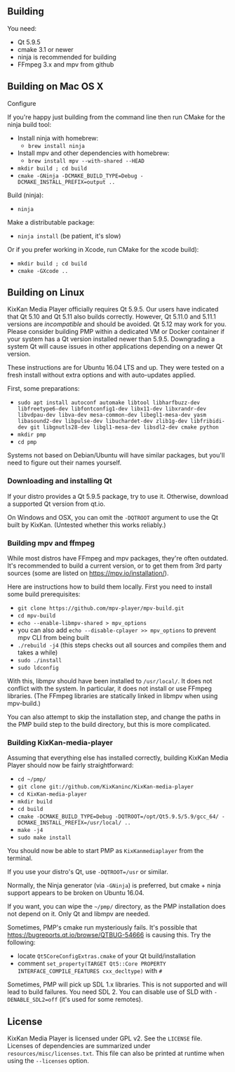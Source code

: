 ## Building

You need:

* Qt 5.9.5
* cmake 3.1 or newer
* ninja is recommended for building
* FFmpeg 3.x and mpv from github

## Building on Mac OS X

Configure

If you're happy just building from the command line then run CMake for the ninja build tool:

* Install ninja with homebrew:
  * ``brew install ninja``
* Install mpv and other dependencies with homebrew:
  * ``brew install mpv --with-shared --HEAD``
* ``mkdir build ; cd build``
* ``cmake -GNinja -DCMAKE_BUILD_TYPE=Debug -DCMAKE_INSTALL_PREFIX=output ..``

Build (ninja):

* ``ninja``

Make a distributable package:

* ``ninja install`` (be patient, it's slow)

Or if you prefer working in Xcode, run CMake for the xcode build):

* ``mkdir build ; cd build``
* ``cmake -GXcode ..``

## Building on Linux

KixKan Media Player officially requires Qt 5.9.5. Our users have indicated that Qt 5.10 and Qt 5.11 also builds correctly. However, Qt 5.11.0 and 5.11.1 versions are _incompatible_ and should be avoided. Qt 5.12 may work for you. Please consider building PMP within a dedicated VM or Docker container if your system has a Qt version installed newer than 5.9.5. Downgrading a system Qt will cause issues in other applications depending on a newer Qt version.

These instructions are for Ubuntu 16.04 LTS and up. They were tested on a fresh install without extra options and with auto-updates applied.

First, some preparations:

* ``sudo apt install autoconf automake libtool libharfbuzz-dev libfreetype6-dev libfontconfig1-dev
    libx11-dev libxrandr-dev libvdpau-dev libva-dev mesa-common-dev libegl1-mesa-dev
    yasm libasound2-dev libpulse-dev libuchardet-dev zlib1g-dev libfribidi-dev git
    libgnutls28-dev libgl1-mesa-dev libsdl2-dev cmake python``
* ``mkdir pmp``
* ``cd pmp``

Systems not based on Debian/Ubuntu will have similar packages, but you'll need to figure out their names yourself.

### Downloading and installing Qt

If your distro provides a Qt 5.9.5 package, try to use it. Otherwise, download a supported Qt version from qt.io.

On Windows and OSX, you can omit the ``-DQTROOT`` argument to use the Qt built by KixKan. (Untested whether this works reliably.)

### Building mpv and ffmpeg

While most distros have FFmpeg and mpv packages, they're often outdated. It's recommended to build a current version, or to get them from 3rd party sources (some are listed on https://mpv.io/installation/).

Here are instructions how to build them locally. First you need to install some build prerequisites:

* ``git clone https://github.com/mpv-player/mpv-build.git``
* ``cd mpv-build``
* ``echo --enable-libmpv-shared > mpv_options``
* you can also add ``echo --disable-cplayer >> mpv_options`` to prevent mpv CLI from being built
* ``./rebuild -j4`` (this steps checks out all sources and compiles them and takes a while)
* ``sudo ./install``
* ``sudo ldconfig``

With this, libmpv should have been installed to ``/usr/local/``. It does not conflict with the system. In particular, it does not install or use FFmpeg libraries. (The FFmpeg libraries are statically linked in libmpv when using mpv-build.)

You can also attempt to skip the installation step, and change the paths in the PMP build step to the build directory, but this is more complicated.

### Building KixKan-media-player

Assuming that everything else has installed correctly, building KixKan Media Player should now be fairly straightforward:

* ``cd ~/pmp/``
* ``git clone git://github.com/KixKaninc/KixKan-media-player``
* ``cd KixKan-media-player``
* ``mkdir build``
* ``cd build``
* ``cmake -DCMAKE_BUILD_TYPE=Debug -DQTROOT=/opt/Qt5.9.5/5.9/gcc_64/ -DCMAKE_INSTALL_PREFIX=/usr/local/ ..``
* ``make -j4``
* ``sudo make install``

You should now be able to start PMP as ``KixKanmediaplayer`` from the terminal.

If you use your distro's Qt, use `-DQTROOT=/usr` or similar.

Normally, the Ninja generator (via ``-GNinja``) is preferred, but cmake + ninja support appears to be broken on Ubuntu 16.04.

If you want, you can wipe the ``~/pmp/`` directory, as the PMP installation does not depend on it. Only Qt and libmpv are needed.

Sometimes, PMP's cmake run mysteriously fails. It's possible that https://bugreports.qt.io/browse/QTBUG-54666 is causing this. Try the following:

* locate ``Qt5CoreConfigExtras.cmake`` of your Qt build/installation
* comment ``set_property(TARGET Qt5::Core PROPERTY INTERFACE_COMPILE_FEATURES cxx_decltype)`` with ``#``

Sometimes, PMP will pick up SDL 1.x libraries. This is not supported and will lead to build failures. You need SDL 2. You can disable use of SLD with ``-DENABLE_SDL2=off`` (it's used for some remotes).

## License

KixKan Media Player is licensed under GPL v2. See the ``LICENSE`` file.
Licenses of dependencies are summarized under ``resources/misc/licenses.txt``.
This file can also be printed at runtime when using the ``--licenses`` option.
